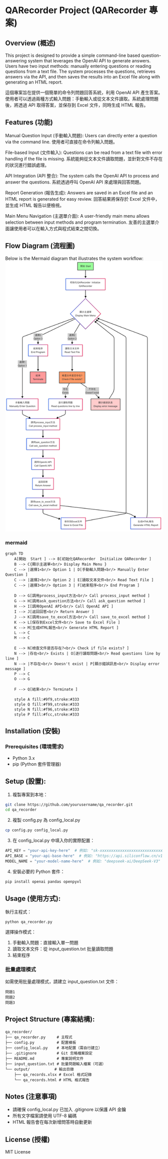 # QARecorder Project (QARecorder 專案)
## Overview (概述)
This project is designed to provide a simple command-line based question-answering system that leverages the OpenAI API to generate answers. Users have two input methods: manually entering questions or reading questions from a text file. The system processes the questions, retrieves answers via the API, and then saves the results into an Excel file along with generating an HTML report.

這個專案旨在提供一個簡單的命令列問題回答系統，利用 OpenAI API 產生答案。使用者可以透過兩種方式輸入問題：手動輸入或從文本文件讀取。系統處理問題後，將透過 API 取得答案，並保存到 Excel 文件，同時生成 HTML 報告。

## Features (功能)
Manual Question Input (手動輸入問題):
Users can directly enter a question via the command line.
使用者可直接在命令列輸入問題。

File-based Input (文件輸入):
Questions can be read from a text file with error handling if the file is missing.
系統能夠從文本文件讀取問題，並針對文件不存在的狀況進行錯誤處理。

API Integration (API 整合):
The system calls the OpenAI API to process and answer the questions.
系統透過呼叫 OpenAI API 來處理與回答問題。

Report Generation (報告生成):
Answers are saved in an Excel file and an HTML report is generated for easy review.
回答結果將保存於 Excel 文件中，並生成 HTML 報告以便檢視。

Main Menu Navigation (主選單介面):
A user-friendly main menu allows selection between input methods and program termination.
友善的主選單介面讓使用者可以在輸入方式與程式結束之間切換。

## Flow Diagram (流程圖)
Below is the Mermaid diagram that illustrates the system workflow:
![image](https://github.com/cba542/api_agent/blob/main/Test_flow.png)

### mermaid
```
graph TD
    A[開始  Start ] --> B[初始化QARecorder  Initialize QARecorder ]
    B --> C{顯示主選單<br/> Display Main Menu }
    C --> |選擇1<br/> Option 1 | D[手動輸入問題<br/> Manually Enter Question ]
    C --> |選擇2<br/> Option 2 | E[讀取文本文件<br/> Read Text File ]
    C --> |選擇3<br/> Option 3 | F[結束程序<br/> End Program ]
    
    D --> G[調用process_input方法<br/> Call process_input method ]
    G --> H[調用ask_question方法<br/> Call ask_question method ]
    H --> I[調用OpenAI API<br/> Call OpenAI API ]
    I --> J[返回回答<br/> Return Answer ]
    J --> K[調用save_to_excel方法<br/> Call save_to_excel method ]
    K --> L[保存到Excel文件<br/> Save to Excel File ]
    K --> M[生成HTML報告<br/> Generate HTML Report ]
    L --> C
    M --> C
    
    E --> N[檢查文件是否存在?<br/> Check if file exists? ]
    N --> |存在<br/> Exists | O[逐行讀取問題<br/> Read questions line by line ]
    N --> |不存在<br/> Doesn't exist | P[顯示錯誤訊息<br/> Display error message ]
    P --> C
    O --> G
    
    F --> Q[結束<br/> Terminate ]
    
    style A fill:#9f9,stroke:#333
    style Q fill:#f99,stroke:#333
    style N fill:#f96,stroke:#333
    style P fill:#fcc,stroke:#333
```
## Installation (安裝)
### Prerequisites (環境需求)
- Python 3.x
- pip (Python 套件管理器)

## Setup (設置):
1. 複製專案到本地：
```bash
git clone https://github.com/yourusername/qa_recorder.git
cd qa_recorder
```

2. 複製 config.py 為 config_local.py
```bash
cp config.py config_local.py
```

3. 在 config_local.py 中填入你的實際配置：
```python
API_KEY = "your-api-key-here"  # 例如: "sk-xxxxxxxxxxxxxxxxxxxxxxxxxxxxxxxx"
API_BASE = "your-api-base-here"  # 例如: "https://api.siliconflow.cn/v1"
MODEL_NAME = "your-model-name-here"  # 例如: "deepseek-ai/DeepSeek-V3"
```

4. 安裝必要的 Python 套件：
```bash
pip install openai pandas openpyxl
```

## Usage (使用方式):
執行主程式：
```bash
python qa_recorder.py
```

選擇操作模式：
1. 手動輸入問題：直接輸入單一問題
2. 讀取文本文件：從 input_question.txt 批量讀取問題
3. 結束程序

### 批量處理模式
如需使用批量處理模式，請建立 input_question.txt 文件：
```text
問題1
問題2
問題3
```

## Project Structure (專案結構):
```
qa_recorder/
├── qa_recorder.py     # 主程式
├── config.py          # 配置模板
├── config_local.py    # 本地配置（需自行建立）
├── .gitignore         # Git 忽略檔案設定
├── README.md          # 專案說明文件
├── input_question.txt # 批量問題輸入檔案（可選）
└── output/           # 輸出目錄
    ├── qa_records.xlsx # Excel 格式記錄
    └── qa_records.html # HTML 格式報告
```

## Notes (注意事項)
- 請確保 config_local.py 已加入 .gitignore 以保護 API 金鑰
- 所有文字檔案請使用 UTF-8 編碼
- HTML 報告會在每次新增問答時自動更新

## License (授權)
MIT License
